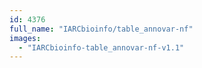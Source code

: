 ```yaml
---
id: 4376
full_name: "IARCbioinfo/table_annovar-nf"
images: 
  - "IARCbioinfo-table_annovar-nf-v1.1"
---
```

